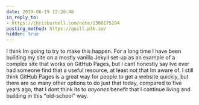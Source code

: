 ```yaml
---
date: 2019-06-19 12:20:48
in_reply_to:
- https://chrisburnell.com/note/1560175294
posting_method: https://quill.p3k.io/
hidden: true
---
```


I think I</q>m going to try to make this happen. For a long time I have been building my site on a mostly vanilla Jekyll set-up as an example of a complex site that works on GitHub Pages, but I can</q>t honestly say I</q>ve ever had someone find that a useful resource, at least not that I</q>m aware of. I still think GitHub Pages is a great way for people to get a website quickly, but there are so many other options to do just that today, compared to five years ago, that I don</q>t think it</q>s to _anyone</q>s_ benefit that I continue living and building in this <q>old-school</q> way.

